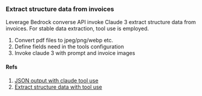 ### Extract structure data from invoices

Leverage Bedrock converse API invoke Claude 3 extract structure data from invoices. For stable data extraction, tool use is employed.

1. Convert pdf files to jpeg/png/webp etc.
1. Define fields need in the tools configuration
1. Invoke claude 3 with prompt and invoice images


#### Refs

1. [JSON output with claude tool use](https://docs.anthropic.com/en/docs/build-with-claude/tool-use#json-output) 
1. [Extract structure data with tool use](https://github.com/anthropics/anthropic-cookbook/blob/main/tool_use/extracting_structured_json.ipynb)